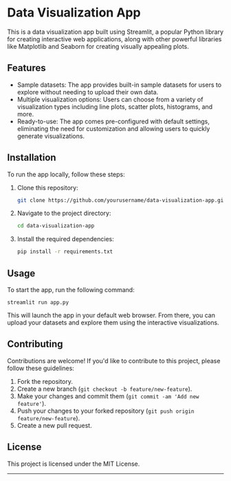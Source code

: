 # Data Visualization App

This is a data visualization app built using Streamlit, a popular Python library for creating interactive web applications, along with other powerful libraries like Matplotlib and Seaborn for creating visually appealing plots.

## Features

- Sample datasets: The app provides built-in sample datasets for users to explore without needing to upload their own data.
- Multiple visualization options: Users can choose from a variety of visualization types including line plots, scatter plots, histograms, and more.
- Ready-to-use: The app comes pre-configured with default settings, eliminating the need for customization and allowing users to quickly generate visualizations.

## Installation

To run the app locally, follow these steps:

1. Clone this repository:

    ```bash
    git clone https://github.com/yourusername/data-visualization-app.git
    ```

2. Navigate to the project directory:

    ```bash
    cd data-visualization-app
    ```

3. Install the required dependencies:

    ```bash
    pip install -r requirements.txt
    ```

## Usage

To start the app, run the following command:

```
streamlit run app.py
```

This will launch the app in your default web browser. From there, you can upload your datasets and explore them using the interactive visualizations.

## Contributing

Contributions are welcome! If you'd like to contribute to this project, please follow these guidelines:

1. Fork the repository.
2. Create a new branch (`git checkout -b feature/new-feature`).
3. Make your changes and commit them (`git commit -am 'Add new feature'`).
4. Push your changes to your forked repository (`git push origin feature/new-feature`).
5. Create a new pull request.

## License

This project is licensed under the MIT License.

---
